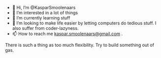 - 👋 Hi, I’m @KasparSmoolenaars
- 👀 I’m interested in a lot of things
- 🌱 I’m currently learning stuff
- 💞️ I’m looking to make life easier by letting computers do tedious stuff. I also suffer from coder-lazyness.
- 📫 How to reach me kaspar.smoolenaars@gmail.com . 

There is such a thing as too much flexibility.
Try to build something out of gas.
<!---
KasparSmoolenaars/KasparSmoolenaars is a ✨ special ✨ repository because its `README.md` (this file) appears on your GitHub profile.
You can click the Preview link to take a look at your changes.
--->
